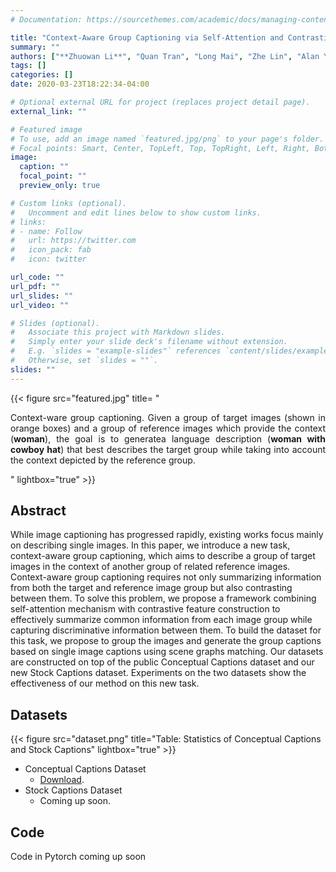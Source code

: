 ```yaml
---
# Documentation: https://sourcethemes.com/academic/docs/managing-content/

title: "Context-Aware Group Captioning via Self-Attention and Contrastive Features"
summary: ""
authors: ["**Zhuowan Li**", "Quan Tran", "Long Mai", "Zhe Lin", "Alan Yuille"]
tags: []
categories: []
date: 2020-03-23T18:22:34-04:00

# Optional external URL for project (replaces project detail page).
external_link: ""

# Featured image
# To use, add an image named `featured.jpg/png` to your page's folder.
# Focal points: Smart, Center, TopLeft, Top, TopRight, Left, Right, BottomLeft, Bottom, BottomRight.
image:
  caption: ""
  focal_point: ""
  preview_only: true

# Custom links (optional).
#   Uncomment and edit lines below to show custom links.
# links:
# - name: Follow
#   url: https://twitter.com
#   icon_pack: fab
#   icon: twitter

url_code: ""
url_pdf: ""
url_slides: ""
url_video: ""

# Slides (optional).
#   Associate this project with Markdown slides.
#   Simply enter your slide deck's filename without extension.
#   E.g. `slides = "example-slides"` references `content/slides/example-slides.md`.
#   Otherwise, set `slides = ""`.
slides: ""
---
```

{{< figure src="featured.jpg" title=
"<p style='text-align: justify;'> Context-ware group captioning. Given a group of target images (shown in orange boxes) and a group of reference images which provide the context (<b>woman</b>), the goal is to generatea language description (<b>woman with cowboy hat</b>) that best describes the target group while taking into account the context depicted by the reference group. </p>"
 lightbox="true" >}}

## Abstract
While image captioning has progressed rapidly, existing works focus mainly on describing single images. In this paper, we introduce a new task, context-aware group captioning, which aims to describe a group of target images in the context of another group of related reference images. Context-aware group captioning requires not only summarizing information from both the target and reference image group but also contrasting between them. To solve this problem, we propose a framework combining self-attention mechanism with contrastive feature construction to effectively summarize common information from each image group while capturing discriminative information between them. To build the dataset for this task, we propose to group the images and generate the group captions based on single image captions using scene graphs matching. Our datasets are constructed on top of the public Conceptual Captions dataset and our new Stock Captions dataset. Experiments on the two datasets show the effectiveness of our method on this new task.

## Datasets
{{< figure src="dataset.png" title="Table: Statistics of Conceptual Captions and Stock Captions" lightbox="true" >}}
 - Conceptual Captions Dataset
   - [Download](http://cs.jhu.edu/~zhuowan/ContextCap/conceptual_dataset.zip).
 - Stock Captions Dataset
   - Coming up soon.

## Code
Code in Pytorch coming up soon
